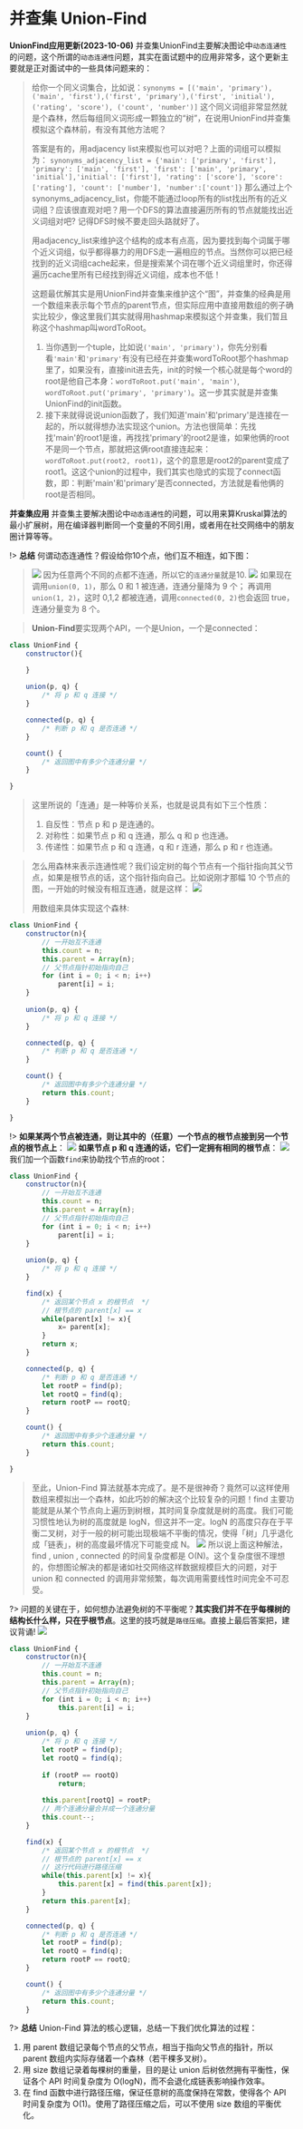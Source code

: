 # 并查集 Union-Find

**UnionFind应用更新(2023-10-06)** 并查集UnionFind主要解决图论中`动态连通性`的问题，这个所谓的`动态连通性`问题，其实在面试题中的应用非常多，这个更新主要就是正对面试中的一些具体问题来的：
>给你一个同义词集合，比如说：`synonyms = [('main', 'primary'),('main', 'first'),('first', 'primary'),('first', 'initial'),('rating', 'score'), ('count', 'number')]`
> 这个同义词组非常显然就是个森林，然后每组同义词形成一颗独立的“树”，在说用UnionFind并查集模拟这个森林前，有没有其他方法呢？
>
>答案是有的，用adjacency list来模拟也可以对吧？上面的词组可以模拟为：
> `synonyms_adjacency_list = {'main': ['primary', 'first'], 'primary': ['main', 'first'], 'first': ['main', 'primary', 'initial'],'initial': ['first'], 'rating': ['score'], 'score':['rating'], 'count': ['number'], 'number':['count']}`
> 那么通过上个synonyms_adjacency_list，你能不能通过loop所有的list找出所有的近义词组？应该很直观对吧？用一个DFS的算法直接遍历所有的节点就能找出近义词组对吧? 记得DFS时候不要走回头路就好了。
> 
> 用adjacency_list来维护这个结构的成本有点高，因为要找到每个词属于哪个近义词组，似乎都得暴力的用DFS走一遍相应的节点。当然你可以把已经找到的近义词组cache起来，但是搜索某个词在哪个近义词组里时，你还得遍历cache里所有已经找到得近义词组，成本也不低！
>
> 这题最优解其实是用UnionFind并查集来维护这个“图”，并查集的经典是用一个数组来表示每个节点的parent节点，但实际应用中直接用数组的例子确实比较少，像这里我们其实就得用hashmap来模拟这个并查集，我们暂且称这个hashmap叫wordToRoot。
> 1. 当你遇到一个tuple，比如说`('main', 'primary')`，你先分别看看`'main'`和`'primary'`有没有已经在并查集wordToRoot那个hashmap里了，如果没有，直接init进去先，init的时候一个核心就是每个word的root是他自己本身：`wordToRoot.put('main', 'main')`, `wordToRoot.put('primary', 'primary')`。这一步其实就是并查集UnionFind的init函数。
> 1. 接下来就得说说union函数了，我们知道'main'和'primary'是连接在一起的，所以就得想办法实现这个union。方法也很简单：先找找'main'的root1是谁，再找找'primary'的root2是谁，如果他俩的root不是同一个节点，那就把这俩root直接连起来：`wordToRoot.put(root2, root1)`，这个的意思是root2的parent变成了root1。这这个union的过程中，我们其实也隐式的实现了connect函数，即：判断'main'和'primary'是否connected，方法就是看他俩的root是否相同。
> 
>

**并查集应用** 并查集主要解决图论中`动态连通性`的问题，可以用来算Kruskal算法的最小扩展树，用在编译器判断同一个变量的不同引用，或者用在社交网络中的朋友圈计算等等。

!> **总结** 何谓动态连通性？假设给你10个点，他们互不相连，如下图：
> ![](./pictures/uf0.jpeg)
> 因为任意两个不同的点都不连通，所以它的`连通分量`就是10.
> ![](./pictures/uf1.jpeg)
> 如果现在调用`union(0, 1)`，那么 0 和 1 被连通，连通分量降为 9 个； 再调用`union(1, 2)`，这时 0,1,2 都被连通，调用`connected(0, 2)`也会返回 true，连通分量变为 8 个。

> **Union-Find**要实现两个API，一个是Union，一个是connected：
```js
class UnionFind {
    constructor(){

    }
    
    union(p, q) {
        /* 将 p 和 q 连接 */
    }

    connected(p, q) {
        /* 判断 p 和 q 是否连通 */
    }

    count() {
        /* 返回图中有多少个连通分量 */
    }

}
```
> 这里所说的「连通」是一种等价关系，也就是说具有如下三个性质：
> 1. 自反性：节点 p 和 p 是连通的。
> 1. 对称性：如果节点 p 和 q 连通，那么 q 和 p 也连通。
> 1. 传递性：如果节点 p 和 q 连通，q 和 r 连通，那么 p 和 r 也连通。

> 怎么用森林来表示连通性呢？我们设定树的每个节点有一个指针指向其父节点，如果是根节点的话，这个指针指向自己。比如说刚才那幅 10 个节点的图，一开始的时候没有相互连通，就是这样：
> ![](./pictures/uf3.jpeg)
>
> 用数组来具体实现这个森林:
```js
class UnionFind {
    constructor(n){
        // 一开始互不连通
        this.count = n;
        this.parent = Array(n);
        // 父节点指针初始指向自己
        for (int i = 0; i < n; i++)
            parent[i] = i;
    }
    
    union(p, q) {
        /* 将 p 和 q 连接 */
    }

    connected(p, q) {
        /* 判断 p 和 q 是否连通 */
    }

    count() {
        /* 返回图中有多少个连通分量 */
        return this.count;
    }

}
```
!> **如果某两个节点被连通，则让其中的（任意）一个节点的根节点接到另一个节点的根节点上**：
![](./pictures/uf2.jpeg) 
**如果节点 p 和 q 连通的话，它们一定拥有相同的根节点**：
![](./pictures/uf4.jpeg) 
我们加一个函数`find`来协助找个节点的root：
```js
class UnionFind {
    constructor(n){
        // 一开始互不连通
        this.count = n;
        this.parent = Array(n);
        // 父节点指针初始指向自己
        for (int i = 0; i < n; i++)
            parent[i] = i;
    }
    
    union(p, q) {
        /* 将 p 和 q 连接 */
    }

    find(x) {
        /* 返回某个节点 x 的根节点  */
        // 根节点的 parent[x] == x
        while(parent[x] != x){
            x= parent[x];
        }
        return x;
    }

    connected(p, q) {
        /* 判断 p 和 q 是否连通 */
        let rootP = find(p);
        let rootQ = find(q);
        return rootP == rootQ;
    }

    count() {
        /* 返回图中有多少个连通分量 */
        return this.count;
    }

}
```

> 至此，Union-Find 算法就基本完成了。是不是很神奇？竟然可以这样使用数组来模拟出一个森林，如此巧妙的解决这个比较复杂的问题！find 主要功能就是从某个节点向上遍历到树根，其时间复杂度就是树的高度。我们可能习惯性地认为树的高度就是 logN，但这并不一定。logN 的高度只存在于平衡二叉树，对于一般的树可能出现极端不平衡的情况，使得「树」几乎退化成「链表」，树的高度最坏情况下可能变成 N。
![](./pictures/uf5.jpeg) 
> 所以说上面这种解法，find , union , connected 的时间复杂度都是 O(N)。这个复杂度很不理想的，你想图论解决的都是诸如社交网络这样数据规模巨大的问题，对于 union 和 connected 的调用非常频繁，每次调用需要线性时间完全不可忍受。

?> 问题的关键在于，如何想办法避免树的不平衡呢？**其实我们并不在乎每棵树的结构长什么样，只在乎根节点**。这里的技巧就是`路径压缩`。直接上最后答案把，建议背诵!
![](./pictures/uf7.jpeg) 
```js
class UnionFind {
    constructor(n){
        // 一开始互不连通
        this.count = n;
        this.parent = Array(n);
        // 父节点指针初始指向自己
        for (int i = 0; i < n; i++)
            this.parent[i] = i;
    }
    
    union(p, q) {
        /* 将 p 和 q 连接 */
        let rootP = find(p);
        let rootQ = find(q);
        
        if (rootP == rootQ)
            return;
        
        this.parent[rootQ] = rootP;
        // 两个连通分量合并成一个连通分量
        this.count--;
    }

    find(x) {
        /* 返回某个节点 x 的根节点  */
        // 根节点的 parent[x] == x
        // 这行代码进行路径压缩
        while(this.parent[x] != x){
            this.parent[x] = find(this.parent[x]);
        }
        return this.parent[x];
    }

    connected(p, q) {
        /* 判断 p 和 q 是否连通 */
        let rootP = find(p);
        let rootQ = find(q);
        return rootP == rootQ;
    }

    count() {
        /* 返回图中有多少个连通分量 */
        return this.count;
    }
```

?> **总结** Union-Find 算法的核心逻辑，总结一下我们优化算法的过程：
1. 用 parent 数组记录每个节点的父节点，相当于指向父节点的指针，所以 parent 数组内实际存储着一个森林（若干棵多叉树）。
1. 用 size 数组记录着每棵树的重量，目的是让 union 后树依然拥有平衡性，保证各个 API 时间复杂度为 O(logN)，而不会退化成链表影响操作效率。
1. 在 find 函数中进行路径压缩，保证任意树的高度保持在常数，使得各个 API 时间复杂度为 O(1)。使用了路径压缩之后，可以不使用 size 数组的平衡优化。
